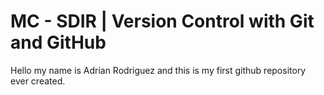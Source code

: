 # MC - SDIR | Version Control with Git and GitHub
Hello my name is Adrian Rodriguez and this is my first github repository ever created.
